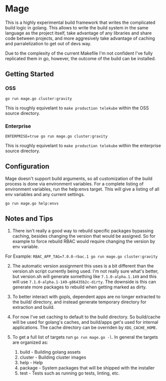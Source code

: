 # Mage
This is a highly experimental build framework that writes the complicated build logic in golang. This allows to write
the build system in the same language as the project itself, take advantage of any libraries and share code between
projects, and more aggresively take advantage of caching and parralelization to get out of devs way.

Due to the complexity of the current Makefile I'm not confident I've fully replicated them in go, however, the outcome
of the build can be installed.

## Getting Started

### OSS

`go run mage.go cluster:gravity`

This is roughly equivelant to `make production telekube` within the OSS source directory. 

### Enterprise

`ENTERPRISE=true go run mage.go cluster:gravity`

This is roughly equivelant to `make production telekube` within the enterprise source directory. 

## Configuration
Mage doesn't support build arguments, so all customization of the build process is done via environment variables. For
a complete listing of environment variables, run the help:envs target. This will give a listing of all env variables
and any current settings.

`go run mage.go help:envs`

## Notes and Tips

1. There isn't really a good way to rebuild specific packages bypassing caching, besides changing the version that
would be assigned. So for example to force rebuild RBAC would require changing the version by env variable.

For Example: `RBAC_APP_TAG=7.0.0-rbac.1 go run mage.go cluster:gravity`

2. The automatic version assignment this uses is a bit different than the version.sh script currently being used. I'm 
not really sure what's better, but version.sh will generate something like `7.1.0-alpha.1.149` and this will use
`7.1.0-alpha.1-149-g86435b2c-dirty`. The downside is this can generate more packages to rebuild when getting marked as
dirty.

3. To better interact with gopls, dependent apps are no longer extracted to the build/ directory, and instead generate
temporary directory for extraction and build.

4. For now I've set caching to default to the build directory. So build/cache will be used for golang's caches, and 
build/apps get's used for internal applications. The cache directory can be overriden by `XDG_CACHE_HOME`.

5. To get a full list of targets run `go run mage.go -l`. In general the targets are organized as:
    1. build - Building golang assets
    2. cluster - Building cluster images
    3. help - Help
    4. package - System packages that will be shipped with the installer
    5. test - Tests such as running go tests, linting, etc.